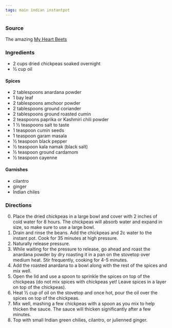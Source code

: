```yaml
---
tags: main indian instantpot
---
```


### Source
The amazing [My Heart Beets](https://myheartbeets.com/instant-pot-punjabi-chikar-cholay/#wprm-recipe-container-19249)

### Ingredients
* 2 cups dried chickpeas soaked overnight
* ½ cup oil

#### Spices
* 2 tablespoons anardana powder
* 1 bay leaf
* 2 tablespoons amchoor powder
* 2 tablespoons ground coriander
* 2 tablespoons ground roasted cumin
* 2 teaspoons paprika or Kashmiri chili powder
* 1 ½ teaspoons salt to taste
* 1 teaspoon cumin seeds
* 1 teaspoon garam masala
* ½ teaspoon black pepper
* ½ teaspoon kala namak (black salt)
* ½ teaspoon ground cardamom
* ½ teaspoon cayenne

#### Garnishes
* cilantro
* ginger
* Indian chiles

### Directions
0. Place the dried chickpeas in a large bowl and cover with 2 inches of cold water for 8 hours. The chickpeas will absorb water and expand in size, so make sure to use a large bowl.
0. Drain and rinse the beans. Add the chickpeas and 2c water to the instant pot. Cook for 35 minutes at high pressure.
0. Naturally release pressure.
0. While waiting for the pressure to release, go ahead and roast the anardana powder by dry roasting it in a pan on the stovetop over medium heat. Stir frequently, cooking for 4-5 minutes.
0. Add the roasted anardana to a bowl along with the rest of the spices and mix well.
0. Open the lid and use a spoon to sprinkle the spices on top of the chickpeas (do not mix spices with chickpeas yet! Leave spices in a layer on top of the chickpeas).
0. Heat ½ cup of oil on the stovetop and once hot, pour the oil over the spices on top of the chickpeas.
0. Mix well, mashing a few chickpeas with a spoon as you mix to help thicken the sauce. The sauce will thicken significantly after a few minutes. 
0. Top with small Indian green chilies, cilantro, or julienned ginger.